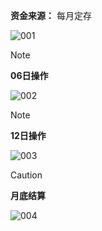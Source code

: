 **资金来源：** 每月定存

![001](https://github.com/BTC2054/BTC2054.github.io/assets/90368994/e3252fc1-9438-4ab9-8af6-f12ec316a1ee)


> [!NOTE]
>**06日操作**
>
>![002](https://github.com/BTC2054/BTC2054.github.io/assets/90368994/bf5c6599-177b-41f3-a85c-0b33ba958cf0)


> [!NOTE]
>**12日操作**
>
>![003](https://github.com/BTC2054/BTC2054.github.io/assets/90368994/ab8b2f1e-d32e-423d-b8b3-cdf149b71505)


> [!CAUTION]
>**月底结算**
>
>![004](https://github.com/BTC2054/BTC2054.github.io/assets/90368994/9d9175f2-46ac-4452-a52e-ce69feb877ea)


<!-- ##{"timestamp":1714442400}## -->